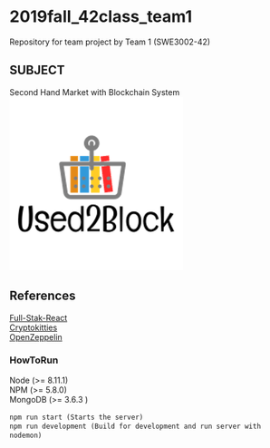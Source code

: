 # 2019fall_42class_team1
Repository for team project by Team 1 (SWE3002-42)
## SUBJECT
Second Hand Market with Blockchain System
![Image of Used2Block](https://github.com/skkuse02/2019fall_42class_team1/blob/master/docs/images/logo.png)

## References
[Full-Stak-React](https://github.com/PacktPublishing/Full-Stack-React-Projects)<br />
[Cryptokitties](https://github.com/cryptocopycats/awesome-cryptokitties)<br />
[OpenZeppelin](https://github.com/OpenZeppelin/openzeppelin-contracts)<br />

### HowToRun
Node (>= 8.11.1) <br />
NPM (>= 5.8.0) <br />
MongoDB (>= 3.6.3 ) <br />

```
npm run start (Starts the server)
npm run development (Build for development and run server with nodemon)
```

